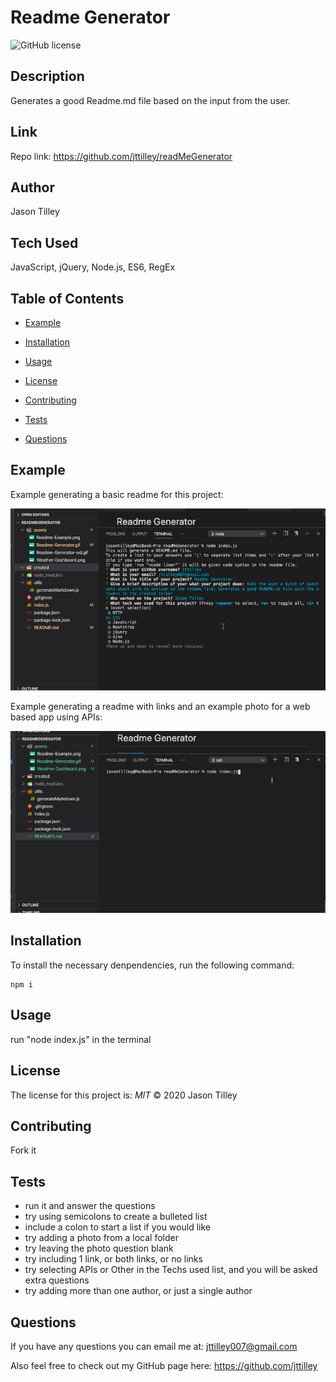 # Readme Generator

![GitHub license](https://img.shields.io/badge/license-MIT-blue.svg)

## Description
Generates a good Readme.md file based on the input from the user.
  
## Link
Repo link: https://github.com/jttilley/readMeGenerator
  
## Author
Jason Tilley
  
## Tech Used
JavaScript, jQuery, Node.js, ES6, RegEx
  
## Table of Contents

* [Example](#example)

* [Installation](#installation)

* [Usage](#usage)

* [License](#license)

* [Contributing](#contributing)

* [Tests](#tests)

* [Questions](#questions)

  
## Example
Example generating a basic readme for this project:

![example](./assets/Readme-Generator.gif)

Example generating a readme with links and an example photo for a web based app using APIs:

![example](./assets/Readme-Generator-wd.gif)


## Installation
To install the necessary denpendencies, run the following command:
```
npm i
```

## Usage
run "node index.js" in the terminal
  
## License
The license for this project is: *MIT* ©  2020 Jason Tilley
  
  
## Contributing
Fork it
  
## Tests
* run it and answer the questions
* try using semicolons to create a bulleted list
* include a colon to start a list if you would like
* try adding a photo from a local folder
* try leaving the photo question blank
* try including 1 link, or both links, or no links
* try selecting APIs or Other in the Techs used list, and you will be asked extra questions
* try adding more than one author, or just a single author
  
## Questions
If you have any questions you can email me at: jttilley007@gmail.com

Also feel free to check out my GitHub page here: https://github.com/jttilley
  
  
